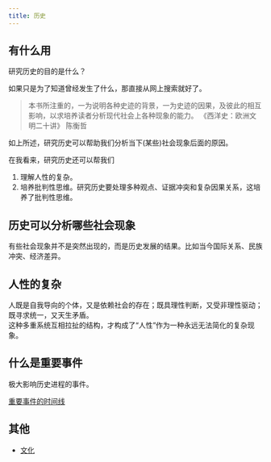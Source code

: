```yaml
---
title: 历史
---
```


## 有什么用
研究历史的目的是什么？

如果只是为了知道曾经发生了什么，那直接从网上搜索就好了。

> 本书所注重的，一为说明各种史迹的背景，一为史迹的因果，及彼此的相互影响，以求培养读者分析现代社会上各种现象的能力。
> 《西洋史：欧洲文明二十讲》 陈衡哲

如上所述，研究历史可以帮助我们分析当下(某些)社会现象后面的原因。

在我看来，研究历史还可以帮我们
1. 理解人性的复杂。
2. 培养批判性思维。研究历史要处理多种观点、证据冲突和复杂因果关系，这培养了批判性思维。

## 历史可以分析哪些社会现象
有些社会现象并不是突然出现的，而是历史发展的结果。比如当今国际关系、民族冲突、经济差异。

## 人性的复杂
人既是自我导向的个体，又是依赖社会的存在；既具理性判断，又受非理性驱动；既寻求统一，又天生矛盾。  
这种多重系统互相拉扯的结构，才构成了“人性”作为一种永远无法简化的复杂现象。

## 什么是重要事件
极大影响历史进程的事件。

[重要事件的时间线](../t/time-line.md)

## 其他
* [文化](../c/culture.md)
